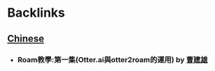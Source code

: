 
# Backlinks
## [Chinese](<Chinese.md>)
- ### Roam教學:第一集(Otter.ai與otter2roam的運用) by [曹建雄](<曹建雄.md>)

